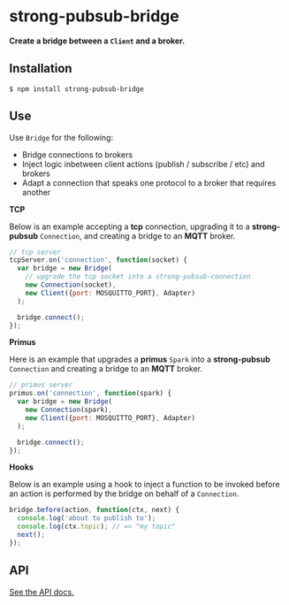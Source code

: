 # strong-pubsub-bridge

**Create a bridge between a `Client` and a broker.**

## Installation

```
$ npm install strong-pubsub-bridge
```

## Use

Use `Bridge` for the following:

 - Bridge connections to brokers
 - Inject logic inbetween client actions (publish / subscribe / etc) and brokers
 - Adapt a connection that speaks one protocol to a broker that requires another 

**TCP**

Below is an example accepting a **tcp** connection, upgrading it to a
**strong-pubsub** `Connection`, and creating a bridge to an **MQTT** broker.

```js
// tcp server
tcpServer.on('connection', function(socket) {
  var bridge = new Bridge(
    // upgrade the tcp socket into a strong-pubsub-connection
    new Connection(socket),
    new Client({port: MOSQUITTO_PORT}, Adapter)
  );

  bridge.connect();
});
```

**Primus**

Here is an example that upgrades a **primus** `Spark` into a
**strong-pubsub** `Connection` and creating a bridge to an **MQTT** broker.

```js
// primus server
primus.on('connection', function(spark) {
  var bridge = new Bridge(
    new Connection(spark),
    new Client({port: MOSQUITTO_PORT}, Adapter)
  );

  bridge.connect();
});
```

**Hooks**

Below is an example using a hook to inject a function to be invoked before an
action is performed by the bridge on behalf of a `Connection`.

```js
bridge.before(action, function(ctx, next) {
  console.log('about to publish to');
  console.log(ctx.topic); // => "my topic"
  next();
});
```

## API

[See the API docs.](http://apidocs.loopback.io/strong-pubsub-bridge)
